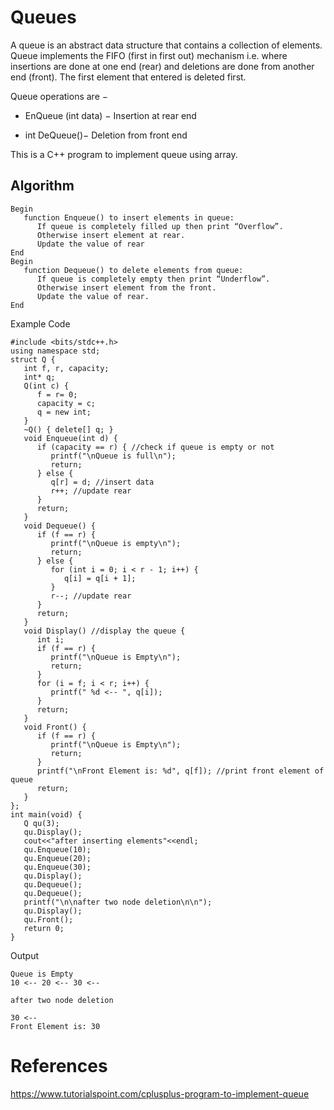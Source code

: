 # Queues
A queue is an abstract data structure that contains a collection of elements. Queue implements the FIFO (first in first out) mechanism i.e. where insertions are done at one end (rear) and deletions are done from another end (front). The first element that entered is deleted first.

Queue operations are −

- EnQueue (int data) − Insertion at rear end

- int DeQueue()− Deletion from front end

This is a C++ program to implement queue using array.

## Algorithm
```
Begin
   function Enqueue() to insert elements in queue:
      If queue is completely filled up then print “Overflow”.
      Otherwise insert element at rear.
      Update the value of rear
End
Begin
   function Dequeue() to delete elements from queue:
      If queue is completely empty then print “Underflow”.
      Otherwise insert element from the front.
      Update the value of rear.
End
```
Example Code
```
#include <bits/stdc++.h>
using namespace std;
struct Q {
   int f, r, capacity;
   int* q;
   Q(int c) {
      f = r= 0;
      capacity = c;
      q = new int;
   }
   ~Q() { delete[] q; }
   void Enqueue(int d) {
      if (capacity == r) { //check if queue is empty or not
         printf("\nQueue is full\n");
         return;
      } else {
         q[r] = d; //insert data
         r++; //update rear
      }
      return;
   }
   void Dequeue() {
      if (f == r) {
         printf("\nQueue is empty\n");
         return;
      } else {
         for (int i = 0; i < r - 1; i++) {
            q[i] = q[i + 1];
         }
         r--; //update rear
      }
      return;
   }
   void Display() //display the queue {
      int i;
      if (f == r) {
         printf("\nQueue is Empty\n");
         return;
      }
      for (i = f; i < r; i++) {
         printf(" %d <-- ", q[i]);
      }
      return;
   }
   void Front() {
      if (f == r) {
         printf("\nQueue is Empty\n");
         return;
      }
      printf("\nFront Element is: %d", q[f]); //print front element of queue
      return;
   }
};
int main(void) {
   Q qu(3);
   qu.Display();
   cout<<"after inserting elements"<<endl;
   qu.Enqueue(10);
   qu.Enqueue(20);
   qu.Enqueue(30);
   qu.Display();
   qu.Dequeue();
   qu.Dequeue();
   printf("\n\nafter two node deletion\n\n");
   qu.Display();
   qu.Front();
   return 0;
}
```
Output
```
Queue is Empty
10 <-- 20 <-- 30 <--

after two node deletion

30 <--
Front Element is: 30
```

# References
https://www.tutorialspoint.com/cplusplus-program-to-implement-queue